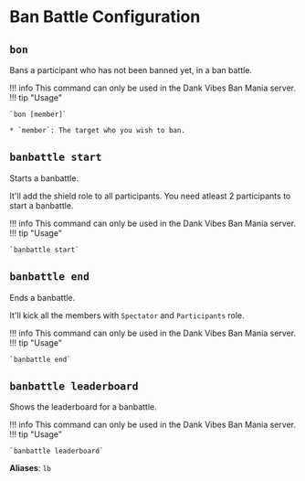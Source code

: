 # Ban Battle Configuration

## `bon`

Bans a participant who has not been banned yet, in a ban battle.

!!! info
    This command can only be used in the Dank Vibes Ban Mania server.
!!! tip "Usage"

    `bon [member]`

    * `member`: The target who you wish to ban.

## `banbattle start`

Starts a banbattle.

It'll add the shield role to all participants.
You need atleast 2 participants to start a banbattle.

!!! info
    This command can only be used in the Dank Vibes Ban Mania server.
!!! tip "Usage"

    `banbattle start`

## `banbattle end`

Ends a banbattle.

It'll kick all the members with `Spectator` and `Participants` role.

!!! info
    This command can only be used in the Dank Vibes Ban Mania server.
!!! tip "Usage"

    `banbattle end`
## `banbattle leaderboard`

Shows the leaderboard for a banbattle.


!!! info
    This command can only be used in the Dank Vibes Ban Mania server.
!!! tip "Usage"

    `banbattle leaderboard`
    
**Aliases**: `lb`
